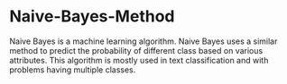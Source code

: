 # Naive-Bayes-Method
Naive Bayes is a machine learning algorithm. Naive Bayes uses a similar method to predict the probability of different class based on various attributes. This algorithm is mostly used in text classification and with problems having multiple classes.
